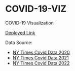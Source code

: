 # COVID-19-VIZ
COVID-19 Visualization

[Deployed Link](https://covid19-csnsk2urea-uc.a.run.app/)

Data Source:
- [NY Times Covid Data 2020](https://raw.githubusercontent.com/nytimes/covid-19-data/master/us-counties-2020.csv)
- [NY Times Covid Data 2021](https://raw.githubusercontent.com/nytimes/covid-19-data/master/us-counties-2021.csv)
- [NY Times Covid Data 2022](https://raw.githubusercontent.com/nytimes/covid-19-data/master/us-counties-2022.csv)
